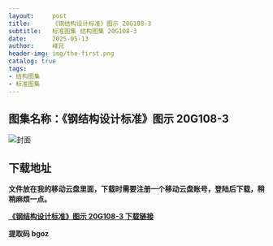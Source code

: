 ```yaml
---
layout:     post
title:      《钢结构设计标准》图示 20G108-3
subtitle:   标准图集 结构图集 20G108-3
date:       2025-05-13
author:     峰兄
header-img: img/the-first.png
catalog: true
tags:
- 结构图集
- 标准图集
---
```

## 图集名称：《钢结构设计标准》图示 20G108-3
![封面](https://pic1.imgdb.cn/item/6822b9ea58cb8da5c8ef905b.jpg)

## 下载地址 ##
**文件放在我的移动云盘里面，下载时需要注册一个移动云盘账号，登陆后下载，稍稍麻烦一点。**  
  
[**《钢结构设计标准》图示 20G108-3 下载链接**](https://caiyun.139.com/m/i?2nc6p4v8NQof0)

**提取码 bgoz**

